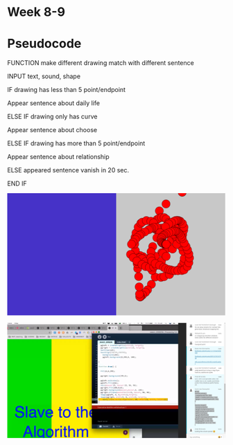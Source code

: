 # Week 8-9

# Pseudocode

FUNCTION make different drawing match with different sentence

INPUT text, sound, shape

IF drawing has less than 5 point/endpoint

Appear sentence about daily life

ELSE IF drawing only has curve

Appear sentence about choose

ELSE IF drawing has more than 5 point/endpoint

Appear sentence about relationship

ELSE appeared sentence vanish in 20 sec.

END IF

![image](https://github.com/ShidiX-1/Slave-to-the-Algorithm-A1/blob/master/week%208-9/Week%208-9/WeChat%20Screenshot_20200925141434.png)

![image](https://github.com/ShidiX-1/Slave-to-the-Algorithm-A1/blob/master/week%208-9/Week%208-9/WeChat%20Screenshot_20200925142533.png)

